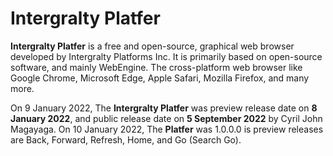 # Intergralty Platfer
**Intergralty Platfer** is a free and open-source, graphical web browser developed by Intergralty Platforms Inc. It is primarily based on open-source software, and mainly WebEngine. The cross-platform web browser like Google Chrome, Microsoft Edge, Apple Safari, Mozilla Firefox, and many more.

On 9 January 2022, The **Intergralty Platfer** was preview release date on **8 January 2022**, and public release date on **5 September 2022** by Cyril John Magayaga. On 10 January 2022, The **Platfer** was 1.0.0.0 is preview releases are Back, Forward, Refresh, Home, and Go (Search Go).
